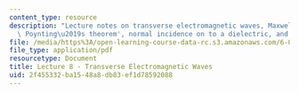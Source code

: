 ```yaml
---
content_type: resource
description: "Lecture notes on transverse electromagnetic waves, Maxwell's equations,\
  \ Poynting\u2019s theorem', normal incidence on to a dielectric, and lossy dielectrics."
file: /media/https%3A/open-learning-course-data-rc.s3.amazonaws.com/6-013-electromagnetics-and-applications-fall-2005/2f455332ba1548a8db83ef1d78592088_lec8.pdf
file_type: application/pdf
resourcetype: Document
title: Lecture 8 - Transverse Electromagnetic Waves
uid: 2f455332-ba15-48a8-db83-ef1d78592088
---
```

